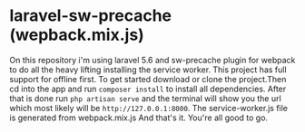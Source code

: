# laravel-sw-precache (wepback.mix.js)
On this repository i'm using laravel 5.6 and sw-precache plugin for webpack to do all the heavy lifting installing the service worker.
This project has full support for offline first.
To get started download or clone the project.Then cd into the app and run `composer install` to install all dependencies.
After that is done run `php artisan serve` and the terminal will show you the url which most likely will be `http://127.0.0.1:8000`.
The service-worker.js file is generated from webpack.mix.js
And that's it. You're all good to go.
